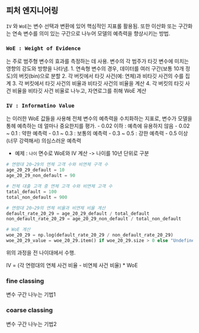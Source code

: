 ## 피처 엔지니어링
`IV` 와 `WoE`는 변수 선택과 변환에 있어 핵심적인 지표롤 활용됨. 또한 이산화 또는 구간화는 연속 변수를 의미 있는 구간으로 나누어 모델의 예측력을 향상시키는 방법. 

### `WoE : Weight of Evidence`  
는 주로 범주형 변수의 효과를 측정하는 데 사용. 변수의 각 범주가 타깃 변수에 미치는 영향의 강도와 방향을 나타냄.
    1. 연속형 변수의 경우, 데이터를 여러 구간(보통 10개 정도)의 버킷(bin)으로 분할
    2. 각 버킷에서 타깃 사건(예: 연체)과 비타깃 사건의 수를 집계
    3. 각 버킷에서 타깃 사건의 비율과 비타깃 사건의 비율을 계산
    4. 각 버킷의 타깃 사건 비율을 비타깃 사건 비율로 나누고, 자연로그를 취해 WoE 계산

### `IV : Informatino Value` 
는 이러한 WoE 값들을 사용해 전체 변수의 예측력을 수치화하는 지표로, 변수가 모델을 통헤 예측하는 데 얼마나 중요한지를 평가. 
    - 0.02 이하 : 예측에 유용하지 않음
    - 0.02 ~ 0.1 : 약한 예측력
    - 0.1 ~ 0.3 : 보통의 예측력
    - 0.3 ~ 0.5 : 강한 예측력
    - 0.5 이상 (너무 강력해서) 의심스러운 예측력

- 예제 : `나이` 면수로 WoE와 IV 계산 -> 나이를 10년 단위로 구분 

```python 
# 연령대 20~29의 연체 고객 수와 비연체 구객 수
age_20_29_default = 10
age_20_29_non_default = 90

# 전체 대출 고객 중 연체 고객 수와 비연체 고객 수
tatal_default = 100
total_non_default = 900

# 연령대 20~29의 연체 비율과 비연체 비율 계산
default_rate_20_29 = age_20_29_default / total_default
non_default_rate_20_29 = age_20_29_non_default / total_non_default

# WoE 계산
woe_20_29 = np.log(default_rate_20_29 / non_default_rate_20_29)
woe_20_29_value = woe_20_29.item() if woe_20_29.size > 0 else "Undefined"
```

위의 과정을 전 나이대에서 수행. 

IV = (각 연령대의 연체 사건 비율 - 비연체 사건 비율) * WoE

### fine classing 
변수 구간 나누는 기법1


### coarse classing
변수 구간 나누는 기법2